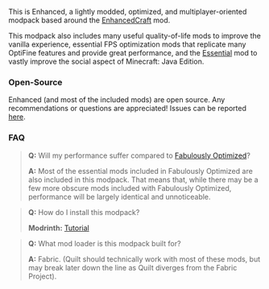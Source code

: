 This is Enhanced, a lightly modded, optimized, and multiplayer-oriented modpack based around the [EnhancedCraft](https://modrinth.com/mod/enhancedcraft) mod.

This modpack also includes many useful quality-of-life mods to improve the vanilla experience, essential FPS optimization mods that replicate many OptiFine features and provide great performance, and the [Essential](https://essential.gg) mod to vastly improve the social aspect of Minecraft: Java Edition.

### Open-Source
Enhanced (and most of the included mods) are open source. Any recommendations or questions are appreciated! Issues can be reported [here](https://github.com/spxctreofficial/enhanced-modpack/issues).

### FAQ

> **Q:** Will my performance suffer compared to [Fabulously Optimized](https://modrinth.com/modpack/fabulously-optimized)?
>
> **A:** Most of the essential mods included in Fabulously Optimized are also included in this modpack. That means that, while there may be a few more obscure mods included with Fabulously Optimized, performance will be largely identical and unnoticeable.

> **Q:** How do I install this modpack?
>
> **Modrinth:** [Tutorial](https://docs.modrinth.com/docs/modpacks/playing_modpacks/)

> **Q:** What mod loader is this modpack built for?
>
> **A:** Fabric. (Quilt should technically work with most of these mods, but may break later down the line as Quilt diverges from the Fabric Project).
